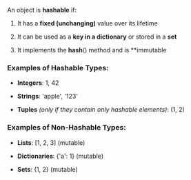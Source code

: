 An object is **hashable** if:

1. It has a **fixed (unchanging)** value over its lifetime
    
2. It can be used as a **key in a dictionary** or stored in a **set**
    
3. It implements the __hash__() method and is **immutable

### **Examples of Hashable Types:**

- **Integers**: 1, 42
    
- **Strings**: 'apple', '123'
    
- **Tuples** _(only if they contain only hashable elements)_: (1, 2)

### **Examples of Non-Hashable Types:**

- **Lists**: \[1, 2, 3] (mutable)
    
- **Dictionaries**: {'a': 1} (mutable)
    
- **Sets**: {1, 2} (mutable)